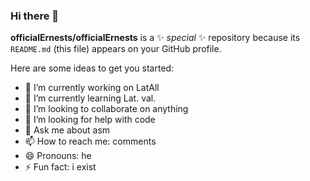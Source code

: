 ### Hi there 👋

**officialErnests/officialErnests** is a ✨ _special_ ✨ repository because its `README.md` (this file) appears on your GitHub profile.

Here are some ideas to get you started:

- 🔭 I’m currently working on LatAll
- 🌱 I’m currently learning Lat. val.
- 👯 I’m looking to collaborate on anything
- 🤔 I’m looking for help with code
- 💬 Ask me about asm
- 📫 How to reach me: comments
- 😄 Pronouns: he
- ⚡ Fun fact: i exist
